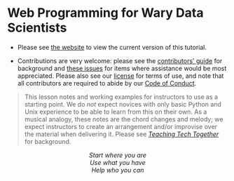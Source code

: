 # Web Programming for Wary Data Scientists

-   Please see [the website][site] to view the current version of this tutorial.

-   Contributions are very welcome:
    please see the [contributors' guide][contribute] for background
    and [these issues][help_wanted] for items where assistance would be most appreciated.
    Please also see our [license][license] for terms of use,
    and note that all contributors are required to abide by our [Code of Conduct][conduct].

> This lesson notes and working examples for instructors to use as a starting point.
> We do *not* expect novices with only basic Python and Unix experience to be able to learn from this on their own.
> As a musical analogy,
> these notes are the chord changes and melody;
> we expect instructors to create an arrangement and/or improvise over the material
> when delivering it.
> Please see [*Teaching Tech Together*][t3] for background.

<div align="center">
  <p>
    <em>
      Start where you are
      <br/>
      Use what you have
      <br/>
      Help who you can
    </em>
  </p>
</div>

[conduct]: https://gvwilson.github.io/web-tutorial/conduct/
[contribute]: https://gvwilson.github.io/web-tutorial/contributing/
[help_wanted]: https://github.com/gvwilson/web-tutorial/issues?q=is%3Aissue+is%3Aopen+label%3Ahelp-wanted
[license]: https://gvwilson.github.io/web-tutorial/license/
[site]: https://gvwilson.github.io/web-tutorial/
[t3]: https://teachtogether.tech/
